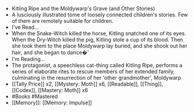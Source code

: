 - Kitling Ripe and the Moldywarp's Grave (and Other Stories)
- A lusciously illustrated tome of loosely connected children's stories. Few of them are remotely suitable for children.
- I've Read...
- When the Snake-Witch killed the horse, Kitling snatched one of its eyes. When the Dry-Witch killed the pig, Kitling stole a cup of its blood. Then she took them to the place Moldywarp lay buried, and she shook out her hair, and she began to dance�'
- I'm Reading...
- The protagonist, a speechless cat-thing called Kitling Ripe, performs a series of elaborate rites to rescue members of her extended family, culminating in the resurrection of her 'other grandmother', Moldywarp
- [[Tally Price]] x2, [[Mystery: Moth]] x6, [[Readable]], [[Thing]], [[Codex]], [[Mastery: Moth]] x6
- #Books #Mastered
- [[Memory]]: [[Memory: Impulse]]